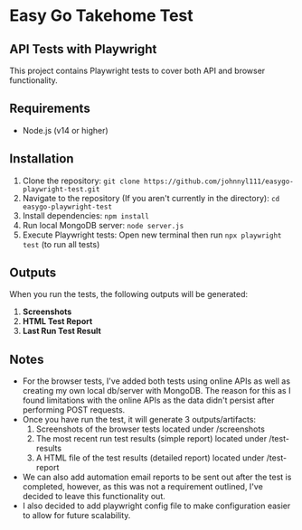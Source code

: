 # Easy Go Takehome Test

## API Tests with Playwright

This project contains Playwright tests to cover both API and browser functionality.

## Requirements

- Node.js (v14 or higher)

## Installation

1. Clone the repository:
   `git clone https://github.com/johnnyl111/easygo-playwright-test.git`
2. Navigate to the repository (If you aren't currently in the directory): `cd easygo-playwright-test`
3. Install dependencies: `npm install`
4. Run local MongoDB server: `node server.js`
5. Execute Playwright tests: Open new terminal then run `npx playwright test` (to run all tests)

## Outputs

When you run the tests, the following outputs will be generated:
1. **Screenshots**
2. **HTML Test Report**
3. **Last Run Test Result** 

## Notes
- For the browser tests, I've added both tests using online APIs as well as creating my own local db/server with MongoDB. The reason for this as I found limitations with the online APIs as the data didn't persist after performing POST requests.
- Once you have run the test, it will generate 3 outputs/artifacts:
   1. Screenshots of the browser tests located under /screenshots
   2. The most recent run test results (simple report) located under /test-results
   3. A HTML file of the test results (detailed report) located under /test-report
- We can also add automation email reports to be sent out after the test is completed, however, as this was not a requirement outlined, I've decided to leave this functionality out.
- I also decided to add playwright config file to make configuration easier to allow for future scalability.

